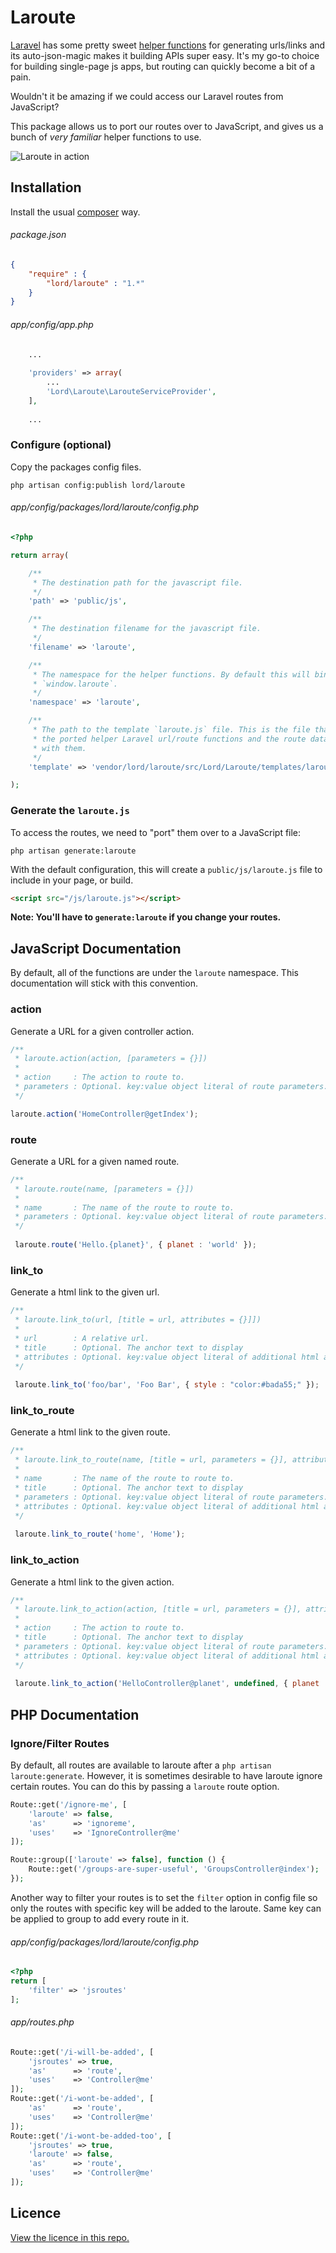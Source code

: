# Laroute

[Laravel](http://laravel.com/) has some pretty sweet [helper functions](http://laravel.com/docs/helpers#urls) for generating urls/links and its auto-json-magic makes it building APIs super easy. It's my go-to choice for building single-page js apps, but routing can quickly become a bit of a pain.

Wouldn't it be amazing if we could access our Laravel routes from JavaScript?

This package allows us to port our routes over to JavaScript, and gives us a bunch of _very familiar_ helper functions to use.

![Laroute in action](laroute.png)

## Installation

Install the usual [composer](https://getcomposer.org/) way.

###### package.json
```json
{
	"require" : {
		"lord/laroute" : "1.*"
	}
}
```

###### app/config/app.php
```php
	...
	
	'providers' => array(
		...
		'Lord\Laroute\LarouteServiceProvider',
	],
	
	...
```

### Configure (optional)

Copy the packages config files.

```
php artisan config:publish lord/laroute
```

###### app/config/packages/lord/laroute/config.php

```php
<?php

return array(

    /**
     * The destination path for the javascript file.
     */
    'path' => 'public/js',

    /**
     * The destination filename for the javascript file.
     */
    'filename' => 'laroute',

    /**
     * The namespace for the helper functions. By default this will bind them to
     * `window.laroute`.
     */
    'namespace' => 'laroute',

    /**
     * The path to the template `laroute.js` file. This is the file that contains
     * the ported helper Laravel url/route functions and the route data to go
     * with them.
     */
    'template' => 'vendor/lord/laroute/src/Lord/Laroute/templates/laroute.min.js',

);
```

### Generate the `laroute.js`

To access the routes, we need to "port" them over to a JavaScript file:

```
php artisan generate:laroute
```

With the default configuration, this will create a `public/js/laroute.js` file to include in your page, or build.

```html
<script src="/js/laroute.js"></script>
```

**Note: You'll have to `generate:laroute` if you change your routes.**

## JavaScript Documentation

By default, all of the functions are under the `laroute` namespace. This documentation will stick with this convention.


### action

Generate a URL for a given controller action. 

```js
/** 
 * laroute.action(action, [parameters = {}])
 *
 * action     : The action to route to.
 * parameters : Optional. key:value object literal of route parameters.
 */

laroute.action('HomeController@getIndex');
```

### route

Generate a URL for a given named route.

```js
/**
 * laroute.route(name, [parameters = {}])
 *
 * name       : The name of the route to route to.
 * parameters : Optional. key:value object literal of route parameters.
 */
 
 laroute.route('Hello.{planet}', { planet : 'world' });
```

### link_to

Generate a html link to the given url.

```js
/**
 * laroute.link_to(url, [title = url, attributes = {}]])
 *
 * url        : A relative url.
 * title      : Optional. The anchor text to display
 * attributes : Optional. key:value object literal of additional html attributes.
 */
 
 laroute.link_to('foo/bar', 'Foo Bar', { style : "color:#bada55;" });
```

### link_to_route

Generate a html link to the given route.

```js
/**
 * laroute.link_to_route(name, [title = url, parameters = {}], attributes = {}]]])
 *
 * name       : The name of the route to route to.
 * title      : Optional. The anchor text to display
 * parameters : Optional. key:value object literal of route parameters.
 * attributes : Optional. key:value object literal of additional html attributes.
 */
 
 laroute.link_to_route('home', 'Home');
```

### link_to_action

Generate a html link to the given action.

```js
/**
 * laroute.link_to_action(action, [title = url, parameters = {}], attributes = {}]]])
 *
 * action     : The action to route to.
 * title      : Optional. The anchor text to display
 * parameters : Optional. key:value object literal of route parameters.
 * attributes : Optional. key:value object literal of additional html attributes.
 */
 
 laroute.link_to_action('HelloController@planet', undefined, { planet : 'world' });
```

## PHP Documentation

### Ignore/Filter Routes

By default, all routes are available to laroute after a `php artisan laroute:generate`. However, it is sometimes desirable to have laroute ignore certain routes. You can do this by passing a `laroute` route option.

```php
Route::get('/ignore-me', [
    'laroute' => false,
    'as'      => 'ignoreme',
    'uses'    => 'IgnoreController@me'
]);

Route::group(['laroute' => false], function () {
    Route::get('/groups-are-super-useful', 'GroupsController@index');
});

```

Another way to filter your routes is to set the ```filter``` option in config file so only the routes with specific key will be added to the laroute. Same key can be applied to group to add every route in it.
###### app/config/packages/lord/laroute/config.php
```php
<?php
return [
    'filter' => 'jsroutes'
];
```

###### app/routes.php
```php
Route::get('/i-will-be-added', [
    'jsroutes' => true,
    'as'      => 'route',
    'uses'    => 'Controller@me'
]);
Route::get('/i-wont-be-added', [
    'as'      => 'route',
    'uses'    => 'Controller@me'
]);
Route::get('/i-wont-be-added-too', [
    'jsroutes' => true,
    'laroute' => false,
    'as'      => 'route',
    'uses'    => 'Controller@me'
]);
```
## Licence

[View the licence in this repo.](https://github.com/aaronlord/laroute/blob/master/LICENSE)
